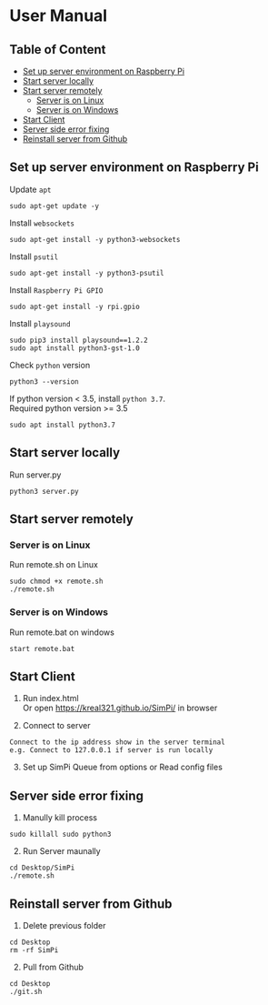 # User Manual

## Table of Content
- [Set up server environment on Raspberry Pi](#set-up-server-environment-on-raspberry-pi)
- [Start server locally](#start-server-locally)
- [Start server remotely](#start-server-remotely)
  * [Server is on Linux](#server-is-on-linux)
  * [Server is on Windows](#server-is-on-windows)
- [Start Client](#start-client)
- [Server side error fixing](#server-side-error-fixing)
- [Reinstall server from Github](#reinstall-server-from-github)

## Set up server environment on Raspberry Pi
Update `apt`
```
sudo apt-get update -y
```
Install `websockets`
```
sudo apt-get install -y python3-websockets
```
Install `psutil`
```
sudo apt-get install -y python3-psutil
```
Install `Raspberry Pi GPIO`
```
sudo apt-get install -y rpi.gpio
```
Install `playsound`
```
sudo pip3 install playsound==1.2.2 
sudo apt install python3-gst-1.0
```
Check `python` version
```
python3 --version
```

If python version < 3.5, install `python 3.7`. \
Required python version >= 3.5
```
sudo apt install python3.7
```

## Start server locally
Run server.py
```
python3 server.py
```

## Start server remotely
### Server is on Linux
Run remote.sh on Linux
```
sudo chmod +x remote.sh
./remote.sh
```

### Server is on Windows
Run remote.bat on windows
```
start remote.bat
```

## Start Client
1. Run index.html \
Or open https://kreal321.github.io/SimPi/ in browser

2. Connect to server
```
Connect to the ip address show in the server terminal
e.g. Connect to 127.0.0.1 if server is run locally
```

3. Set up SimPi Queue from options or Read config files


## Server side error fixing
1. Manully kill process
```
sudo killall sudo python3
```
2. Run Server maunally
```
cd Desktop/SimPi
./remote.sh
```

## Reinstall server from Github
1. Delete previous folder
```
cd Desktop
rm -rf SimPi
```
2. Pull from Github
```
cd Desktop
./git.sh
```

